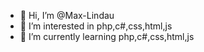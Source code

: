 - 👋 Hi, I’m @Max-Lindau
- 👀 I’m interested in  php,c#,css,html,js
- 🌱 I’m currently learning php,c#,css,html,js
